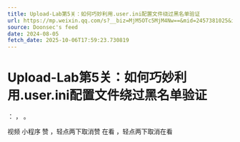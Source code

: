 ```yaml
---
title: Upload-Lab第5关：如何巧妙利用.user.ini配置文件绕过黑名单验证
url: https://mp.weixin.qq.com/s?__biz=MjM5OTc5MjM4Nw==&mid=2457381025&idx=1&sn=867c1f494bdc5b2da34dc34ac5c532d4
source: Doonsec's feed
date: 2024-08-05
fetch_date: 2025-10-06T17:59:23.730819
---
```


# Upload-Lab第5关：如何巧妙利用.user.ini配置文件绕过黑名单验证

：
，
。

视频
小程序
赞
，轻点两下取消赞
在看
，轻点两下取消在看